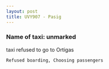 ```yaml
---
layout: post
title: UVY907 - Pasig
---
```


### Name of taxi: unmarked

taxi refused to go to Ortigas

```Refused boarding, Choosing passengers```

